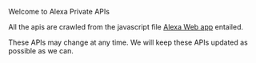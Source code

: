 Welcome to Alexa Private APIs

All the apis are crawled from the javascript file [Alexa Web app](https://alexa.amazon.com) entailed.

These APIs may change at any time. We will keep these APIs updated as possible as we can.